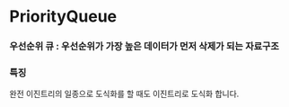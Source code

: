 # PriorityQueue

### 우선순위 큐 : 우선순위가 가장 높은 데이터가 먼저 삭제가 되는 자료구조

### 특징

완전 이진트리의 일종으로 도식화를 할 때도 이진트리로 도식화 합니다.
